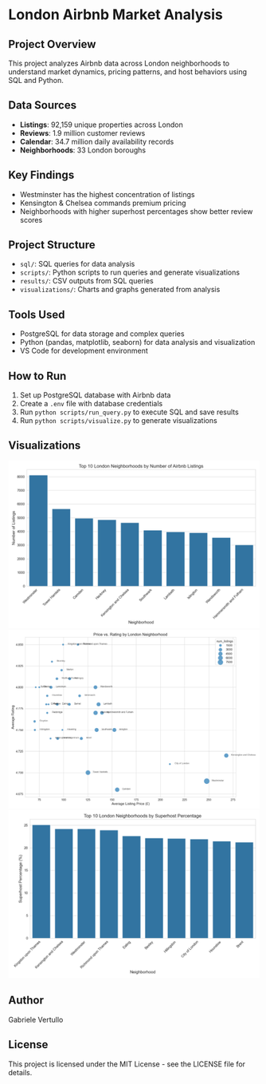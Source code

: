 # London Airbnb Market Analysis

## Project Overview
This project analyzes Airbnb data across London neighborhoods to understand market dynamics, pricing patterns, and host behaviors using SQL and Python.

## Data Sources
- **Listings**: 92,159 unique properties across London
- **Reviews**: 1.9 million customer reviews
- **Calendar**: 34.7 million daily availability records
- **Neighborhoods**: 33 London boroughs

## Key Findings
- Westminster has the highest concentration of listings
- Kensington & Chelsea commands premium pricing
- Neighborhoods with higher superhost percentages show better review scores

## Project Structure
- `sql/`: SQL queries for data analysis
- `scripts/`: Python scripts to run queries and generate visualizations
- `results/`: CSV outputs from SQL queries
- `visualizations/`: Charts and graphs generated from analysis

## Tools Used
- PostgreSQL for data storage and complex queries
- Python (pandas, matplotlib, seaborn) for data analysis and visualization
- VS Code for development environment

## How to Run
1. Set up PostgreSQL database with Airbnb data
2. Create a `.env` file with database credentials
3. Run `python scripts/run_query.py` to execute SQL and save results
4. Run `python scripts/visualize.py` to generate visualizations

## Visualizations
![Top Neighborhoods](visualizations/top_neighborhoods_by_listings.png)
![Price vs Rating](visualizations/price_vs_rating.png)
![Superhost Percentage](visualizations/top_neighborhoods_by_superhosts.png)

## Author
Gabriele Vertullo

## License
This project is licensed under the MIT License - see the LICENSE file for details.
